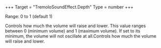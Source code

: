 +++
Target = "TremoloSoundEffect.Depth"
Type = number
+++

Range: 0 to 1 (default 1)Controls how much the volume will raise and lower. This value ranges between 0 (minimum volume) and 1 (maximum volume). If set to its minimum, the volume will not oscillate at all.Controls how much the volume will raise and lower.
